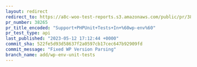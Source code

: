 ```yaml
---
layout: redirect
redirect_to: https://a8c-woo-test-reports.s3.amazonaws.com/public/pr/38265/api/index.html
pr_number: 38265
pr_title_encoded: "Support+PHPUnit+Tests+In+%60wp-env%60"
pr_test_type: api
last_published: "2023-05-12 17:12:44 +0000"
commit_sha: 522fe5d93d58637f2a0597cb17cec647b92909fd
commit_message: "Fixed WP Version Parsing"
branch_name: add/wp-env-unit-tests
---
```

